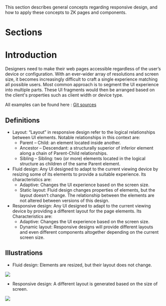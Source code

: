 
This section describes general concepts regarding responsive design, and
how to apply these concepts to ZK pages and components.

# Sections

# Introduction

Designers need to make their web pages accessible regardless of the
user’s device or configuration. With an ever-wider array of resolutions
and screen size, it becomes increasingly difficult to craft a single
experience matching all possible users. Most common approach is to
segment the UI experience into multiple parts. These UI fragments would
then be arranged based on the client's properties such as client width
or device type.

All examples can be found here : [Git sources](https://github.com/zkoss/zkbooks/tree/master/developersreference/developersreference/src/main/webapp/responsiveDesign)

## Definitions

- Layout: “Layout” in responsive design refer to the logical
  relationships between UI elements. Notable relationships in this
  context are:
  - Parent – Child: an element located inside another.
  - Ancestor – Descendant: a structurally superior of inferior element
    along a chain of Parent-Child relationships.
  - Sibling – Sibling: two (or more) elements located in the logical
    structure as children of the same Parent element.
- Fluid design: Any UI designed to adapt to the current viewing device
  by resizing some of its elements to provide a suitable experience. Its
  characteristics are:
  - Adaptive: Changes the UI experience based on the screen size.
  - Static layout: Fluid design changes properties of elements, but the
    layout doesn’t change. The relationship between the elements are not
    altered between versions of this design.
- Responsive design: Any UI designed to adapt to the current viewing
  device by providing a different layout for the page elements. Its
  Characteristics are:
  - Adaptive: Changes the UI experience based on the screen size.
  - Dynamic layout: Responsive designs will provide different layouts
    and even different components altogether depending on the current
    screen size.

## Illustrations

- Fluid design: Elements are resized, but their layout does not change.

![]({{site.baseurl}}/zk_dev_ref/images/Fluid.png)

- Responsive design: A different layout is generated based on the size
  of screen.

![]({{site.baseurl}}/zk_dev_ref/images/Responsive.png)
